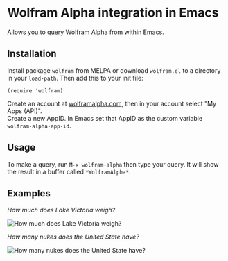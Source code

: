 # Wolfram Alpha integration in Emacs

Allows you to query Wolfram Alpha from within Emacs.

## Installation

Install package `wolfram` from MELPA or download `wolfram.el` to a directory in your `load-path`. Then add this to your init file:

```
(require 'wolfram)
```

Create an account at [wolframalpha.com](http://www.wolframalpha.com), then in your account select "My Apps (API)".  
Create a new AppID. In Emacs set that AppID as the custom variable `wolfram-alpha-app-id`.


## Usage

To make a query, run `M-x wolfram-alpha` then type your query. It will show the result in a buffer called `*WolframAlpha*`.


## Examples

*How much does Lake Victoria weigh?*

![How much does Lake Victoria weigh?](https://s3.amazonaws.com/wolfram.el/query.png)

*How many nukes does the United State have?*

![How many nukes does the United State have?](https://s3.amazonaws.com/wolfram.el/plot.png)
